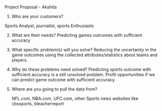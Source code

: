 Project Proposal - Akshita

1)	Who are your customers?

Sports Analyst, journalist, sports Enthusiasts	

2) 	What are their needs? 
	Predicting games outcomes with sufficient accuracy

3)	What specific problem(s) will you solve?
Reducing the uncertainty in the game outcomes using the collected attributes/statistics about teams and players.	

4) 	Why do these problems need solved?
Predicting sports outcome with sufficient accuracy is a still unsolved problem. Profit opportunities if we can predict game outcome with sufficient accuracy. 	

5)	Where are you going to pull the data from?
	
	NFL.com, NBA.com, UFC.com, other Sports news websites like cbssports, bleacherreport

